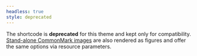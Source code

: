 ```yaml
---
headless: true
style: deprecated
---
```

The shortcode is **deprecated** for this theme and kept only for compatibility. [Stand-alone Common&shy;Mark images](/doc/enhancing/image/standalone) are also rendered as figures and offer the same options via resource parameters.
